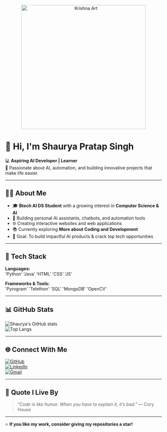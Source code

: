 <p align="center">
  <img src="https://i.ibb.co/7xMrWSY7/tmplpuxung6.jpg" alt="Krishna Art" width="400">
</p>


# 👋 Hi, I'm Shaurya Pratap Singh  

💻 **Aspiring AI Developer | Learner**  
🚀 Passionate about AI, automation, and building innovative projects that make life easier.  

---

## 🧑‍💻 About Me  
- 🎓 **Btech AI DS Student** with a growing interest in **Computer Science & AI**  
- 🤖 Building personal AI assistants, chatbots, and automation tools  
- 🌐 Creating interactive websites and web applications  
- 📚 Currently exploring **More about Coding and Development** 
- 🎯 Goal: To build impactful AI products & crack top tech opportunities  

---

## 🔧 Tech Stack  
**Languages:**  
'Python' 
'Java'
'HTML'
'CSS'
'JS'

**Frameworks & Tools:**  
'Pyrogram'
'Telethon'
'SQL'
'MongoDB'
'OpenCV'

---
## 📊 GitHub Stats  
![Shaurya's GitHub stats](https://github-readme-stats.vercel.app/api?username=ShauryaSingh1709&show_icons=true&theme=radical)  
![Top Langs](https://github-readme-stats.vercel.app/api/top-langs/?username=ShauryaSingh1709&layout=compact&theme=radical)  

---

## 🌐 Connect With Me  
[![GitHub](https://img.shields.io/badge/GitHub-000?style=for-the-badge&logo=github&logoColor=white)](https://github.com/ShauryaSingh1709)  
[![LinkedIn](https://img.shields.io/badge/LinkedIn-0a66c2?style=for-the-badge&logo=linkedin&logoColor=white)](https://www.linkedin.com/in/shaurya2006)  
[![Gmail](https://img.shields.io/badge/Gmail-d14836?style=for-the-badge&logo=gmail&logoColor=white)](mailto:shaurya17092006@gmail.com)  

---

## 📝 Quote I Live By  
> _"Code is like humor. When you have to explain it, it’s bad."_ — Cory House  

---

⭐ **If you like my work, consider giving my repositories a star!**  


<!--
**ShauryaSingh1709/ShauryaSingh1709** is a ✨ _special_ ✨ repository because its `README.md` (this file) appears on your GitHub profile.

Here are some ideas to get you started:

- 🔭 I’m currently working on ...
- 🌱 I’m currently learning ...
- 👯 I’m looking to collaborate on ...
- 🤔 I’m looking for help with ...
- 💬 Ask me about ...
- 📫 How to reach me: ...
- 😄 Pronouns: ...
- ⚡ Fun fact: ...
-->
